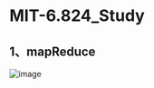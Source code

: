 # MIT-6.824_Study

## 1、mapReduce
![image](https://github.com/user-attachments/assets/c3143cc2-b17d-4b55-af9a-d68e32481961)
